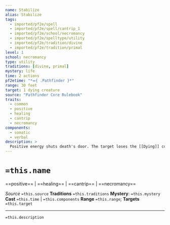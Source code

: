 ```yaml
---
name: Stabilize
alias: Stabilize
tags:
  - imported/pf2e/spell
  - imported/pf2e/spell/cantrip_1
  - imported/pf2e/school/necromancy
  - imported/pf2e/spelltype/utility
  - imported/pf2e/tradition/divine
  - imported/pf2e/tradition/primal
level: 1
school: necromancy
type: utility
traditions: [divine, primal]
mystery: life
time: 2 actions
pf2etime: "*⬺{ .Pathfinder }*"
range: 30 feet
target: 1 dying creature
source: "Pathfinder Core Rulebook"
traits:
  - common
  - positive
  - healing
  - cantrip
  - necromancy
components:
  - somatic
  - verbal
description: >
  Positive energy shuts death's door. The target loses the [[Dying]] condition, though it remains [[Unconscious]] at 0 Hit Points.
---
```

# `=this.name`
==positive== | ==healing== | ==cantrip== | ==necromancy==

*Source* `=this.source`
**Traditions** `=this.traditions`
**Mystery**: `=this.mystery`
**Cast** `=this.time` | `=this.components`
**Range** `=this.range`; **Targets** `=this.target`


***
`=this.description`